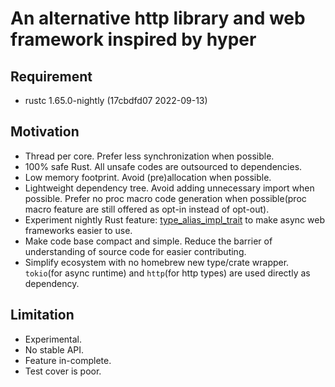 # An alternative http library and web framework inspired by hyper

## Requirement

- rustc 1.65.0-nightly (17cbdfd07 2022-09-13)

## Motivation

- Thread per core. Prefer less synchronization when possible.
- 100% safe Rust. All unsafe codes are outsourced to dependencies.
- Low memory footprint. Avoid (pre)allocation when possible.
- Lightweight dependency tree. Avoid adding unnecessary import when possible. Prefer no proc macro code generation when possible(proc macro feature are still offered as opt-in instead of opt-out).
- Experiment nightly Rust feature: [type_alias_impl_trait](https://github.com/rust-lang/rust/issues/63063) to make async web frameworks easier to use.
- Make code base compact and simple. Reduce the barrier of understanding of source code for easier contributing.
- Simplify ecosystem with no homebrew new type/crate wrapper. `tokio`(for async runtime) and `http`(for http types) are used directly as dependency.

## Limitation

- Experimental.
- No stable API.
- Feature in-complete.
- Test cover is poor.
